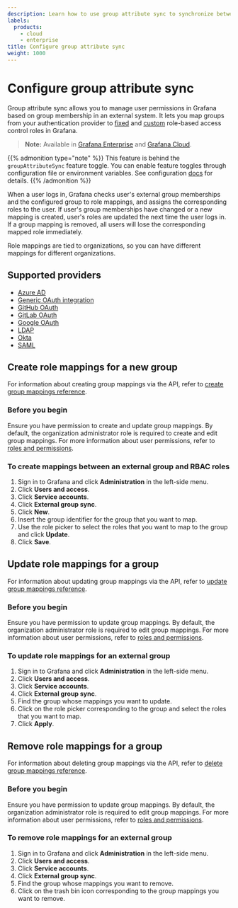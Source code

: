 ```yaml
---
description: Learn how to use group attribute sync to synchronize between groups in your authentication provider and Grafana RBAC roles.
labels:
  products:
    - cloud
    - enterprise
title: Configure group attribute sync
weight: 1000
---
```


# Configure group attribute sync

Group attribute sync allows you to manage user permissions in Grafana based on group membership in an external system.
It lets you map groups from your authentication provider to [fixed](https://grafana.com/docs/grafana/<GRAFANA_VERSION>/administration/roles-and-permissions/access-control#fixed-roles) and [custom](https://grafana.com/docs/grafana/<GRAFANA_VERSION>/administration/roles-and-permissions/access-control#custom-roles) role-based access control roles in Grafana.

> **Note:** Available in [Grafana Enterprise](https://grafana.com/docs/grafana/<GRAFANA_VERSION>/introduction/grafana-enterprise) and [Grafana Cloud](/docs/grafana-cloud/).

{{% admonition type="note" %}}
This feature is behind the `groupAttributeSync` feature toggle.
You can enable feature toggles through configuration file or environment variables. See configuration [docs](/docs/grafana/<GRAFANA_VERSION>/setup-grafana/configure-grafana/#feature_toggles) for details.
{{% /admonition %}}

When a user logs in, Grafana checks user's external group memberships and the configured group to role mappings, and assigns the corresponding roles to the user.
If user's group memberships have changed or a new mapping is created, user's roles are updated the next time the user logs in.
If a group mapping is removed, all users will lose the corresponding mapped role immediately.

Role mappings are tied to organizations, so you can have different mappings for different organizations.

## Supported providers

- [Azure AD](https://grafana.com/docs/grafana/<GRAFANA_VERSION>/setup-grafana/configure-security/configure-authentication/azuread#group-sync-enterprise-only)
- [Generic OAuth integration](https://grafana.com/docs/grafana/<GRAFANA_VERSION>/setup-grafana/configure-security/configure-authentication/generic-oauth#configure-group-synchronization)
- [GitHub OAuth](https://grafana.com/docs/grafana/<GRAFANA_VERSION>/setup-grafana/configure-security/configure-authentication/github#configure-group-synchronization)
- [GitLab OAuth](https://grafana.com/docs/grafana/<GRAFANA_VERSION>/setup-grafana/configure-security/configure-authentication/gitlab#configure-group-synchronization)
- [Google OAuth](https://grafana.com/docs/grafana/<GRAFANA_VERSION>/setup-grafana/configure-security/configure-authentication/google#configure-group-synchronization)
- [LDAP](https://grafana.com/docs/grafana/<GRAFANA_VERSION>/setup-grafana/configure-security/configure-authentication/enhanced-ldap#ldap-group-synchronization)
- [Okta](https://grafana.com/docs/grafana/<GRAFANA_VERSION>/setup-grafana/configure-security/configure-authentication/okta#configure-group-synchronization-enterprise-only)
- [SAML](https://grafana.com/docs/grafana/<GRAFANA_VERSION>/setup-grafana/configure-security/configure-authentication/saml#configure-group-synchronization)

## Create role mappings for a new group

For information about creating group mappings via the API, refer to [create group mappings reference](https://grafana.com/docs/grafana/<GRAFANA_VERSION>/developers/http_api/group_attribute_sync#create-group-mappings).

### Before you begin

Ensure you have permission to create and update group mappings. By default, the organization administrator role is required to create and edit group mappings. For more information about user permissions, refer to [roles and permissions](https://grafana.com/docs/grafana/<GRAFANA_VERSION>/administration/roles-and-permissions).

### To create mappings between an external group and RBAC roles

1. Sign in to Grafana and click **Administration** in the left-side menu.
1. Click **Users and access**.
1. Click **Service accounts**.
1. Click **External group sync**.
1. Click **New**.
1. Insert the group identifier for the group that you want to map.
1. Use the role picker to select the roles that you want to map to the group and click **Update**.
1. Click **Save**.

## Update role mappings for a group

For information about updating group mappings via the API, refer to [update group mappings reference](https://grafana.com/docs/grafana/<GRAFANA_VERSION>/developers/http_api/group_attribute_sync#update-group-mappings).

### Before you begin

Ensure you have permission to update group mappings. By default, the organization administrator role is required to edit group mappings. For more information about user permissions, refer to [roles and permissions](https://grafana.com/docs/grafana/<GRAFANA_VERSION>/administration/roles-and-permissions).

### To update role mappings for an external group

1. Sign in to Grafana and click **Administration** in the left-side menu.
1. Click **Users and access**.
1. Click **Service accounts**.
1. Click **External group sync**.
1. Find the group whose mappings you want to update.
1. Click on the role picker corresponding to the group and select the roles that you want to map.
1. Click **Apply**.

## Remove role mappings for a group

For information about deleting group mappings via the API, refer to [delete group mappings reference](https://grafana.com/docs/grafana/<GRAFANA_VERSION>/developers/http_api/group_attribute_sync#delete-group-mappings).

### Before you begin

Ensure you have permission to update group mappings. By default, the organization administrator role is required to edit group mappings. For more information about user permissions, refer to [roles and permissions](https://grafana.com/docs/grafana/<GRAFANA_VERSION>/administration/roles-and-permissions).

### To remove role mappings for an external group

1. Sign in to Grafana and click **Administration** in the left-side menu.
1. Click **Users and access**.
1. Click **Service accounts**.
1. Click **External group sync**.
1. Find the group whose mappings you want to remove.
1. Click on the trash bin icon corresponding to the group mappings you want to remove.
